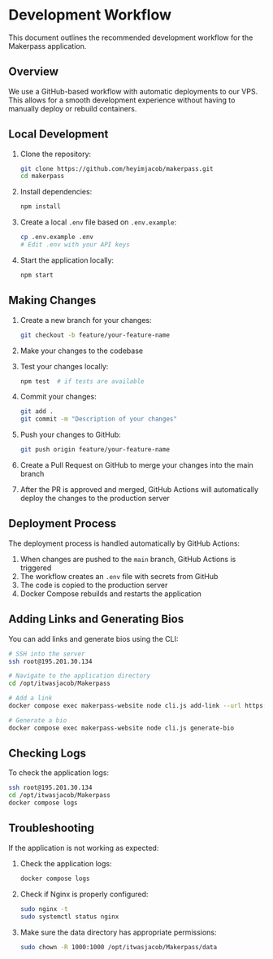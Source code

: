 # Development Workflow

This document outlines the recommended development workflow for the Makerpass application.

## Overview

We use a GitHub-based workflow with automatic deployments to our VPS. This allows for a smooth development experience without having to manually deploy or rebuild containers.

## Local Development

1. Clone the repository:
   ```bash
   git clone https://github.com/heyimjacob/makerpass.git
   cd makerpass
   ```

2. Install dependencies:
   ```bash
   npm install
   ```

3. Create a local `.env` file based on `.env.example`:
   ```bash
   cp .env.example .env
   # Edit .env with your API keys
   ```

4. Start the application locally:
   ```bash
   npm start
   ```

## Making Changes

1. Create a new branch for your changes:
   ```bash
   git checkout -b feature/your-feature-name
   ```

2. Make your changes to the codebase

3. Test your changes locally:
   ```bash
   npm test  # if tests are available
   ```

4. Commit your changes:
   ```bash
   git add .
   git commit -m "Description of your changes"
   ```

5. Push your changes to GitHub:
   ```bash
   git push origin feature/your-feature-name
   ```

6. Create a Pull Request on GitHub to merge your changes into the main branch

7. After the PR is approved and merged, GitHub Actions will automatically deploy the changes to the production server

## Deployment Process

The deployment process is handled automatically by GitHub Actions:

1. When changes are pushed to the `main` branch, GitHub Actions is triggered
2. The workflow creates an `.env` file with secrets from GitHub
3. The code is copied to the production server
4. Docker Compose rebuilds and restarts the application

## Adding Links and Generating Bios

You can add links and generate bios using the CLI:

```bash
# SSH into the server
ssh root@195.201.30.134

# Navigate to the application directory
cd /opt/itwasjacob/Makerpass

# Add a link
docker compose exec makerpass-website node cli.js add-link --url https://example.com --commentary "Description of this link"

# Generate a bio
docker compose exec makerpass-website node cli.js generate-bio
```

## Checking Logs

To check the application logs:

```bash
ssh root@195.201.30.134
cd /opt/itwasjacob/Makerpass
docker compose logs
```

## Troubleshooting

If the application is not working as expected:

1. Check the application logs:
   ```bash
   docker compose logs
   ```

2. Check if Nginx is properly configured:
   ```bash
   sudo nginx -t
   sudo systemctl status nginx
   ```

3. Make sure the data directory has appropriate permissions:
   ```bash
   sudo chown -R 1000:1000 /opt/itwasjacob/Makerpass/data
   ``` 